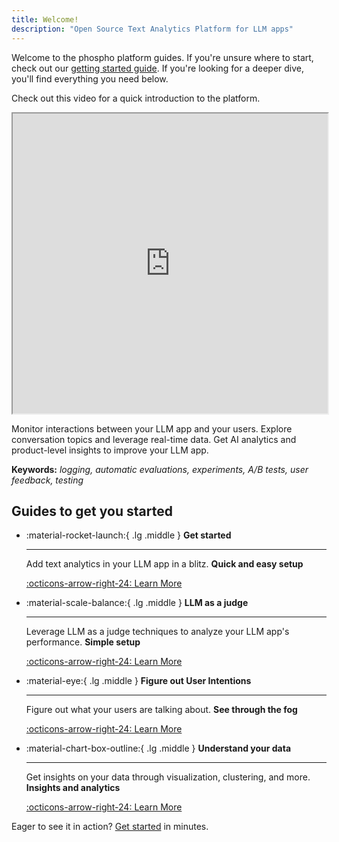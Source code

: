 ```yaml
---
title: Welcome!
description: "Open Source Text Analytics Platform for LLM apps"
---
```


Welcome to the phospho platform guides. If you're unsure where to start, check out our [getting started guide](/docs/guides/getting-started). If you're looking for a deeper dive, you'll find everything you need below.

Check out this video for a quick introduction to the platform.

<iframe
  width="100%"
  height="480"
  src="https://www.youtube.com/embed/4QeNPa4xOc8?si=S7Z37Wtw94JCbw0K"
  allowFullScreen
></iframe>

Monitor interactions between your LLM app and your users. Explore conversation topics and leverage real-time data. Get AI analytics and product-level insights to improve your LLM app.

**Keywords:** _logging, automatic evaluations, experiments, A/B tests, user feedback, testing_

## Guides to get you started

<div class="grid cards" markdown>

-   :material-rocket-launch:{ .lg .middle } __Get started__

    ---

    Add text analytics in your LLM app in a blitz. **Quick and easy setup**

    [:octicons-arrow-right-24: Learn More](/docs/guides/getting-started)

-   :material-scale-balance:{ .lg .middle } __LLM as a judge__

    ---

    Leverage LLM as a judge techniques to analyze your LLM app's performance. **Simple setup**

    [:octicons-arrow-right-24: Learn More](/docs/guides/LLM-judge)

-   :material-eye:{ .lg .middle } __Figure out User Intentions__

    ---

    Figure out what your users are talking about. **See through the fog**

    [:octicons-arrow-right-24: Learn More](/docs/guides/user-intent)

-   :material-chart-box-outline:{ .lg .middle } __Understand your data__

    ---

    Get insights on your data through visualization, clustering, and more. **Insights and analytics**

    [:octicons-arrow-right-24: Learn More](/docs/guides/understand-your-data)

</div>

Eager to see it in action? [Get started](/docs/guides/getting-started) in minutes.
